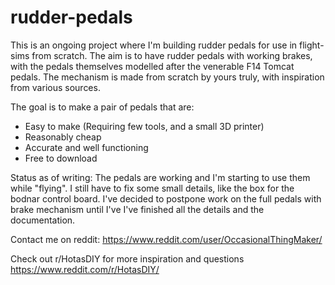 # rudder-pedals

This is an ongoing project where I'm building rudder pedals for use in flight-sims from scratch.
The aim is to have rudder pedals with working brakes, with the pedals themselves modelled after the venerable F14 Tomcat pedals.
The mechanism is made from scratch by yours truly, with inspiration from various sources.

The goal is to make a pair of pedals that are:
* Easy to make (Requiring few tools, and a small 3D printer)
* Reasonably cheap
* Accurate and well functioning
* Free to download

Status as of writing:
The pedals are working and I'm starting to use them while "flying". 
I still have to fix some small details, like the box for the bodnar control board.
I've decided to postpone work on the full pedals with brake mechanism until I've I've finished all the details and the documentation.

Contact me on reddit:
https://www.reddit.com/user/OccasionalThingMaker/

Check out r/HotasDIY for more inspiration and questions
https://www.reddit.com/r/HotasDIY/
